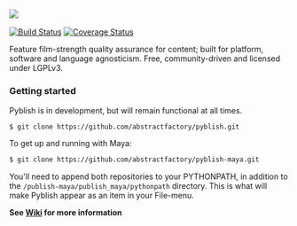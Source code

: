 ### ![](https://github.com/abstractfactory/pyblish/wiki/images/logo-long.png)

[![Build Status](https://travis-ci.org/abstractfactory/pyblish.svg?branch=master)](https://travis-ci.org/abstractfactory/pyblish)
[![Coverage Status](https://coveralls.io/repos/abstractfactory/pyblish/badge.png?branch=master)](https://coveralls.io/r/abstractfactory/pyblish?branch=master)

Feature film-strength quality assurance for content; built for platform, software and language agnosticism. Free, community-driven and licensed under LGPLv3.

### Getting started

Pyblish is in development, but will remain functional at all times.

```bash
$ git clone https://github.com/abstractfactory/pyblish.git
```

To get up and running with Maya:

```bash
$ git clone https://github.com/abstractfactory/pyblish-maya.git
```

You'll need to append both repositories to your PYTHONPATH, in addition to the `/publish-maya/publish_maya/pythonpath` directory. This is what will make Pyblish appear as an item in your File-menu.

**See [Wiki](https://github.com/abstractfactory/pyblish/wiki) for more information**
